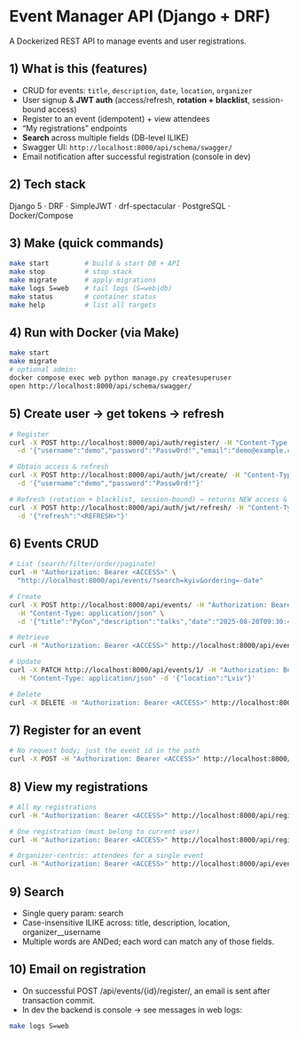 # Event Manager API (Django + DRF)

A Dockerized REST API to manage events and user registrations.

## 1) What is this (features)
- CRUD for events: `title`, `description`, `date`, `location`, `organizer`
- User signup & **JWT auth** (access/refresh, **rotation + blacklist**, session-bound access)
- Register to an event (idempotent) + view attendees
- “My registrations” endpoints
- **Search** across multiple fields (DB-level ILIKE)
- Swagger UI: `http://localhost:8000/api/schema/swagger/`
- Email notification after successful registration (console in dev)

## 2) Tech stack
Django 5 · DRF · SimpleJWT · drf-spectacular · PostgreSQL · Docker/Compose

## 3) Make (quick commands)
```bash
make start         # build & start DB + API
make stop          # stop stack
make migrate       # apply migrations
make logs S=web    # tail logs (S=web|db)
make status        # container status
make help          # list all targets
```

## 4) Run with Docker (via Make)
```bash
make start
make migrate
# optional admin:
docker compose exec web python manage.py createsuperuser
open http://localhost:8000/api/schema/swagger/
```

## 5) Create user → get tokens → refresh
```bash
# Register
curl -X POST http://localhost:8000/api/auth/register/ -H "Content-Type: application/json" \
  -d '{"username":"demo","password":"Passw0rd!","email":"demo@example.com"}'

# Obtain access & refresh
curl -X POST http://localhost:8000/api/auth/jwt/create/ -H "Content-Type: application/json" \
  -d '{"username":"demo","password":"Passw0rd!"}'

# Refresh (rotation + blacklist, session-bound) → returns NEW access & refresh
curl -X POST http://localhost:8000/api/auth/jwt/refresh/ -H "Content-Type: application/json" \
  -d '{"refresh":"<REFRESH>"}'
```

## 6) Events CRUD
```bash
# List (search/filter/order/paginate)
curl -H "Authorization: Bearer <ACCESS>" \
  "http://localhost:8000/api/events/?search=kyiv&ordering=-date"

# Create
curl -X POST http://localhost:8000/api/events/ -H "Authorization: Bearer <ACCESS>" \
  -H "Content-Type: application/json" \
  -d '{"title":"PyCon","description":"talks","date":"2025-08-20T09:30:40Z","location":"Kyiv"}'

# Retrieve
curl -H "Authorization: Bearer <ACCESS>" http://localhost:8000/api/events/1/

# Update
curl -X PATCH http://localhost:8000/api/events/1/ -H "Authorization: Bearer <ACCESS>" \
  -H "Content-Type: application/json" -d '{"location":"Lviv"}'

# Delete
curl -X DELETE -H "Authorization: Bearer <ACCESS>" http://localhost:8000/api/events/1/
```

## 7) Register for an event
```bash
# No request body; just the event id in the path
curl -X POST -H "Authorization: Bearer <ACCESS>" http://localhost:8000/api/events/5/register/
```

## 8) View my registrations
```bash
# All my registrations
curl -H "Authorization: Bearer <ACCESS>" http://localhost:8000/api/registrations/

# One registration (must belong to current user)
curl -H "Authorization: Bearer <ACCESS>" http://localhost:8000/api/registrations/4/

# Organizer-centric: attendees for a single event
curl -H "Authorization: Bearer <ACCESS>" http://localhost:8000/api/events/5/attendees/
```

## 9) Search
- Single query param: search
- Case-insensitive ILIKE across: title, description, location, organizer__username
- Multiple words are ANDed; each word can match any of those fields.

## 10) Email on registration
- On successful POST /api/events/{id}/register/, an email is sent after transaction commit.
- In dev the backend is console → see messages in web logs:
```bash
make logs S=web
```